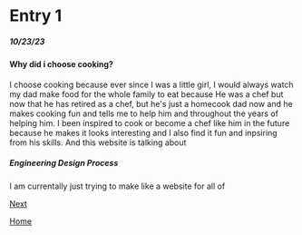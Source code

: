 # Entry 1
##### 10/23/23
#### Why did i choose cooking?

I choose cooking because ever since I was a little girl, I would always watch my dad make food for the whole family to eat because He was a chef but now that he has retired as a chef, but he's just a homecook dad now and he makes cooking fun and tells me to help him and throughout the years of helping him. I been inspired to cook or become a chef like him in the future because he makes it looks interesting and I also find it fun and inpsiring from his skills. And this website is talking about <a herf="#"><link src="https://www.cordonbleu.edu/news/a-day-in-the-life-of-a-chef/en" alt="Day in a life of a chef"></a>

##### Engineering Design Process

I am currentally just trying to make like a website for all of 

[Next](entry02.md)

[Home](../README.md)
